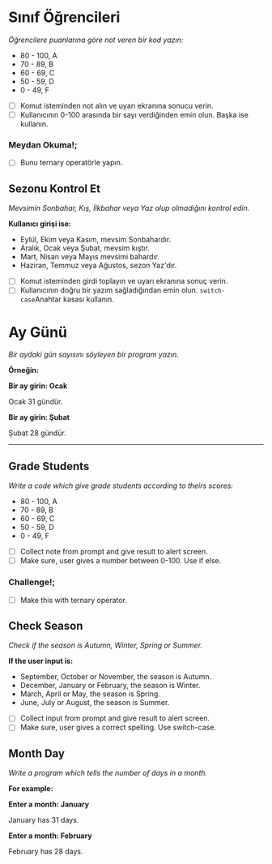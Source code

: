 # Sınıf Öğrencileri

*Öğrencilere puanlarına göre not veren bir kod yazın:*

* 80 - 100, A
* 70 - 89,  B
* 60 - 69,  C
* 50 - 59,  D
* 0 - 49,   F

* [ ] Komut isteminden not alın ve uyarı ekranına sonucu verin.
* [ ] Kullanıcının 0-100 arasında bir sayı verdiğinden emin olun. Başka ise kullanın.

### Meydan Okuma!;

* [ ] Bunu ternary operatörle yapın.

## Sezonu Kontrol Et

*Mevsimin Sonbahar, Kış, İlkbahar veya Yaz olup olmadığını kontrol edin.*

**Kullanıcı girişi ise:**

* Eylül, Ekim veya Kasım, mevsim Sonbahardır.
* Aralık, Ocak veya Şubat, mevsim kıştır.
* Mart, Nisan veya Mayıs mevsimi bahardır.
* Haziran, Temmuz veya Ağustos, sezon Yaz'dır.

* [ ] Komut isteminden girdi toplayın ve uyarı ekranına sonuç verin.
* [ ] Kullanıcının doğru bir yazım sağladığından emin olun. `switch-case`Anahtar kasası kullanın.

# Ay Günü

*Bir aydaki gün sayısını söyleyen bir program yazın.*

**Örneğin:**

**Bir ay girin: Ocak**

Ocak 31 gündür.

**Bir ay girin: Şubat**

Şubat 28 gündür.

---

## Grade Students

*Write a code which give grade students according to theirs scores:*

* 80 - 100, A
* 70 - 89,  B
* 60 - 69,  C
* 50 - 59,  D
* 0 - 49,   F

* [ ] Collect note from prompt and give result to alert screen.
* [ ] Make sure, user gives a number between 0-100. Use if else.

### Challenge!;

* [ ] Make this with ternary operator.

## Check Season

*Check if the season is Autumn, Winter, Spring or Summer.*

**If the user input is:**

* September, October or November, the season is Autumn.
* December, January or February, the season is Winter.
* March, April or May, the season is Spring.
* June, July or August, the season is Summer.

* [ ] Collect input from prompt and give result to alert screen.
* [ ] Make sure, user gives a correct spelling. Use switch-case.

## Month Day

*Write a program which tells the number of days in a month.*

**For example:**

**Enter a month: January**

January has 31 days.

**Enter a month: February**

February has 28 days.
